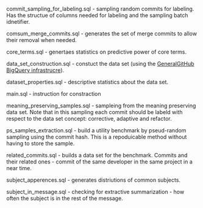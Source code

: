 
commit_sampling_for_labeling.sql - sampling random commits for labeling. Has the structue of columns needed for labeling and the sampling batch idnetifier.

comsum_merge_commits.sql - generates the set of merge commits to allow their removal when needed.

core_terms.sql - genertaes statistics on predictive power of core terms.

data_set_construction.sql - constuct the data set (using the [GeneralGitHub BigQuery infrastrucre](https://github.com/evidencebp/general)).

dataset_properties.sql - descriptive statistics about the data set.

main.sql - instruction for constraction

meaning_preserving_samples.sql - sampleing from the meaning preserving data set. Note that in this sampling each commit 
should be labeld with respect to the data set concept: corrective, adaptive and refactor.

ps_samples_extraction.sql - build a utility benchmark by pseud-random sampling using the commit hash. This is a repoduicable method 
without having to store the sample.

related_commits.sql - builds a data set for the benchmark. Commits and their related ones - commit of the same developer in the same project in a near time.

subject_apperences.sql - generates distriutions of common subjects.

subject_in_message.sql - checking for extractive summarization - how often the subject is in the rest of the message.



